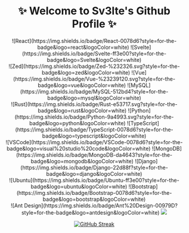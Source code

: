 <!-- ### Hi there 👋 -->

<!--
**sv3lte/sv3lte** is a ✨ _special_ ✨ repository because its `README.md` (this file) appears on your GitHub profile.

Here are some ideas to get you started:

- 🔭 I’m currently working on ...
- 🌱 I’m currently learning ...
- 👯 I’m looking to collaborate on ...
- 🤔 I’m looking for help with ...
- 💬 Ask me about ...
- 📫 How to reach me: ...
- 😄 Pronouns: ...
- ⚡ Fun fact: ...

Node  Koa2  Express  Redux  Hox  Vite  Vue  Vuex  Vux  pnpm  Bun Django  Flask  Axum  MySQL  MongoDB  Mongoose  SQLite 
WebStorm  HBuilderX  Xcode  Git  Github  Gitlab  Gitee  Tauri  Taro  HTML5  CSS3  Bootstrap  Miniprogram  Dart  Flutter
Photoshop  Sketch  Javascript  MacOS  WSL  Pug  Bruno  Postman  Ant-Design  Ant-Design-Pro  ElementUI

-->

<h1 align="center">✨ Welcome to Sv3lte's Github Profile ✨</h1>

<div align="center">
![React](https://img.shields.io/badge/React-0078d6?style=for-the-badge&logo=react&logoColor=white)
![Svelte](https://img.shields.io/badge/Svelte-ff3e00?style=for-the-badge&logo=Svelte&logoColor=white)
<br>
![Zed](https://img.shields.io/badge/Zed-%232326.svg?style=for-the-badge&logo=zed&logoColor=white)
![Vue](https://img.shields.io/badge/Vue-%23239120.svg?style=for-the-badge&logo=vue&logoColor=white)
![MySQL](https://img.shields.io/badge/MySQL-512bd4?style=for-the-badge&logo=mysql&logoColor=white)
<br>
![Rust](https://img.shields.io/badge/Rust-e53717.svg?style=for-the-badge&logo=rust&logoColor=white)
![Python](https://img.shields.io/badge/Python-9a4993.svg?style=for-the-badge&logo=python&logoColor=white)
![TypeScript](https://img.shields.io/badge/TypeScript-0078d6?style=for-the-badge&logo=typescript&logoColor=white)
<br>
![VSCode](https://img.shields.io/badge/VSCode-0078d6?style=for-the-badge&logo=visual%20studio%20code&logoColor=white)
![MongoDB](https://img.shields.io/badge/MongoDB-da4643?style=for-the-badge&logo=mongodb&logoColor=white)
![Django](https://img.shields.io/badge/Django-22d88f?style=for-the-badge&logo=django&logoColor=white)
<br>
![Ubuntu](https://img.shields.io/badge/Ubuntu-ff3e00?style=for-the-badge&logo=ubuntu&logoColor=white)
![Bootstrap](https://img.shields.io/badge/Bootstrap-0078d6?style=for-the-badge&logo=bootstrap&logoColor=white)
<br>
![Ant Design](https://img.shields.io/badge/Ant%20Design-00979D?style=for-the-badge&logo=antdesign&logoColor=white)

<img src="https://github-readme-stats.vercel.app/api/top-langs/?username=sv3lte&layout=compact" />

[![GitHub Streak](http://github-readme-streak-stats.herokuapp.com?user=sv3lte&theme=github-dark&hide_border=true&background=161B22)](https://git.io/streak-stats)
</div>

<!-- ![Ubuntu](https://img.shields.io/badge/Ubuntu-294172?style=for-the-badge&logo=ubuntu&logoColor=white) -->
